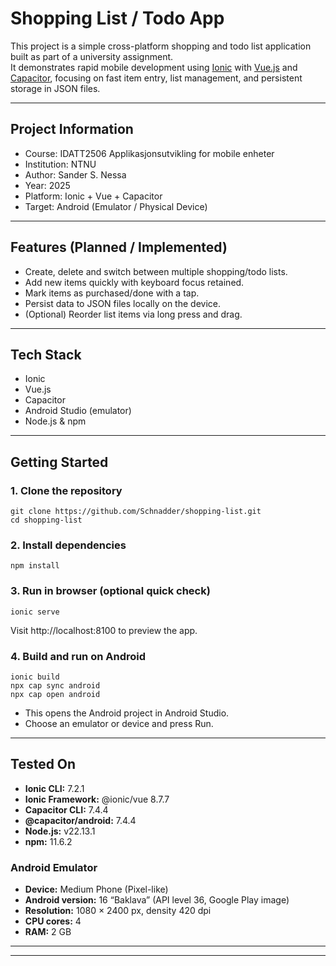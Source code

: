 # Shopping List / Todo App

This project is a simple cross-platform shopping and todo list application built as part of a university assignment.  
It demonstrates rapid mobile development using [Ionic](https://ionicframework.com/) with [Vue.js](https://vuejs.org/) and [Capacitor](https://capacitorjs.com/), focusing on fast item entry, list management, and persistent storage in JSON files.

---

## Project Information

- Course: IDATT2506 Applikasjonsutvikling for mobile enheter
- Institution: NTNU
- Author: Sander S. Nessa
- Year: 2025
- Platform: Ionic + Vue + Capacitor
- Target: Android (Emulator / Physical Device)

---

## Features (Planned / Implemented)

- Create, delete and switch between multiple shopping/todo lists.
- Add new items quickly with keyboard focus retained.
- Mark items as purchased/done with a tap.
- Persist data to JSON files locally on the device.
- (Optional) Reorder list items via long press and drag.

---

## Tech Stack

- Ionic
- Vue.js
- Capacitor
- Android Studio (emulator)
- Node.js & npm

---

## Getting Started

### 1. Clone the repository
```
git clone https://github.com/Schnadder/shopping-list.git
cd shopping-list
```

### 2. Install dependencies
```
npm install
```

### 3. Run in browser (optional quick check)
```
ionic serve
```
Visit http://localhost:8100 to preview the app.

### 4. Build and run on Android
```
ionic build
npx cap sync android
npx cap open android
```

- This opens the Android project in Android Studio.
- Choose an emulator or device and press Run.

---

## Tested On
- **Ionic CLI:** 7.2.1 
- **Ionic Framework:** @ionic/vue 8.7.7  
- **Capacitor CLI:** 7.4.4  
- **@capacitor/android:** 7.4.4  
- **Node.js:** v22.13.1  
- **npm:** 11.6.2  

### Android Emulator
- **Device:** Medium Phone (Pixel-like)  
- **Android version:** 16 “Baklava” (API level 36, Google Play image)  
- **Resolution:** 1080 × 2400 px, density 420 dpi  
- **CPU cores:** 4  
- **RAM:** 2 GB  

---

---
